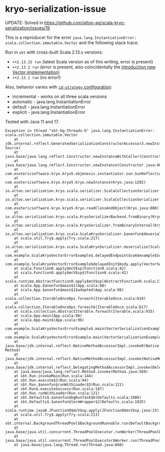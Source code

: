 # kryo-serialization-issue

UPDATE: Solved in https://github.com/altoo-ag/scala-kryo-serialization/issues/19

This is a reproducer for the error `java.lang.InstantiationError: scala.collection.immutable.Vector`
and the following stack trace.

Run in `sbt` with cross-built Scala 2.13.x versions:
  * `++2.13.15 run` (latest Scala version as of this writing, error is present)
  * `++2.13.2 run` (error is present, also coincidentally the [introduction new Vector implementation](https://github.com/scala/scala/releases/tag/v2.13.2))
  * `++2.13.1 run` (no error!)

Also, behavior varies with [`id-strategy` configuration](https://github.com/altoo-ag/scala-kryo-serialization/blob/main/core/src/main/resources/reference.conf#L34):
  * incremental - works on all three scala versions
  * automatic - java.lang.InstantiationError
  * default - java.lang.InstantiationError
  * explicit - java.lang.InstantiationError

Tested with Java 11 and 17.

```
Exception in thread "sbt-bg-threads-6" java.lang.InstantiationError: scala.collection.immutable.Vector
	at jdk.internal.reflect.GeneratedSerializationConstructorAccessor3.newInstance(Unknown Source)
	at java.base/java.lang.reflect.Constructor.newInstanceWithCaller(Constructor.java:500)
	at java.base/java.lang.reflect.Constructor.newInstance(Constructor.java:481)
	at com.esotericsoftware.kryo.kryo5.objenesis.instantiator.sun.SunReflectionFactoryInstantiator.newInstance(SunReflectionFactoryInstantiator.java:48)
	at com.esotericsoftware.kryo.kryo5.Kryo.newInstance(Kryo.java:1202)
	at io.altoo.serialization.kryo.scala.serializer.ScalaCollectionSerializer.read(ScalaCollectionSerializer.scala:33)
	at io.altoo.serialization.kryo.scala.serializer.ScalaCollectionSerializer.read(ScalaCollectionSerializer.scala:29)
	at com.esotericsoftware.kryo.kryo5.Kryo.readClassAndObject(Kryo.java:880)
	at io.altoo.serialization.kryo.scala.KryoSerializerBackend.fromBinary(KryoSerializerBackend.scala:61)
	at io.altoo.serialization.kryo.scala.KryoSerializer.fromBinaryInternal(KryoSerializer.scala:183)
	at io.altoo.serialization.kryo.scala.ScalaKryoSerializer.$anonfun$deserialize$1(ScalaKryoSerializer.scala:23)
	at scala.util.Try$.apply(Try.scala:217)
	at io.altoo.serialization.kryo.scala.ScalaKryoSerializer.deserialize(ScalaKryoSerializer.scala:23)
	at com.example.ScalaKryoVectorErrorExample$.delayedEndpoint$com$example$ScalaKryoVectorErrorExample$1(VectorSerializationExample.scala:23)
	at com.example.ScalaKryoVectorErrorExample$delayedInit$body.apply(VectorSerializationExample.scala:9)
	at scala.Function0.apply$mcV$sp(Function0.scala:42)
	at scala.Function0.apply$mcV$sp$(Function0.scala:42)
	at scala.runtime.AbstractFunction0.apply$mcV$sp(AbstractFunction0.scala:17)
	at scala.App.$anonfun$main$1(App.scala:98)
	at scala.App.$anonfun$main$1$adapted(App.scala:98)
	at scala.collection.IterableOnceOps.foreach(IterableOnce.scala:619)
	at scala.collection.IterableOnceOps.foreach$(IterableOnce.scala:617)
	at scala.collection.AbstractIterable.foreach(Iterable.scala:935)
	at scala.App.main(App.scala:98)
	at scala.App.main$(App.scala:96)
	at com.example.ScalaKryoVectorErrorExample$.main(VectorSerializationExample.scala:9)
	at com.example.ScalaKryoVectorErrorExample.main(VectorSerializationExample.scala)
	at java.base/jdk.internal.reflect.NativeMethodAccessorImpl.invoke0(Native Method)
	at java.base/jdk.internal.reflect.NativeMethodAccessorImpl.invoke(NativeMethodAccessorImpl.java:77)
	at java.base/jdk.internal.reflect.DelegatingMethodAccessorImpl.invoke(DelegatingMethodAccessorImpl.java:43)
	at java.base/java.lang.reflect.Method.invoke(Method.java:569)
	at sbt.Run.invokeMain(Run.scala:144)
	at sbt.Run.execute$1(Run.scala:94)
	at sbt.Run.$anonfun$runWithLoader$5(Run.scala:121)
	at sbt.Run$.executeSuccess(Run.scala:187)
	at sbt.Run.runWithLoader(Run.scala:121)
	at sbt.Defaults$.$anonfun$bgRunTask$6(Defaults.scala:1986)
	at sbt.Defaults$.$anonfun$termWrapper$2(Defaults.scala:1925)
	at scala.runtime.java8.JFunction0$mcV$sp.apply(JFunction0$mcV$sp.java:23)
	at scala.util.Try$.apply(Try.scala:213)
	at sbt.internal.BackgroundThreadPool$BackgroundRunnable.run(DefaultBackgroundJobService.scala:367)
	at java.base/java.util.concurrent.ThreadPoolExecutor.runWorker(ThreadPoolExecutor.java:1136)
	at java.base/java.util.concurrent.ThreadPoolExecutor$Worker.run(ThreadPoolExecutor.java:635)
	at java.base/java.lang.Thread.run(Thread.java:840)
```